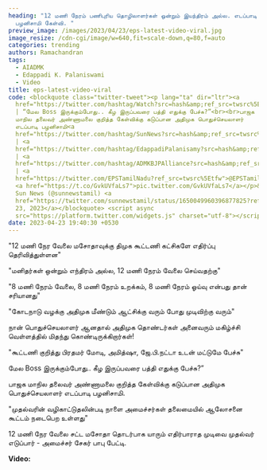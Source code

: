 ```yaml
---
heading: "12 மணி நேரம் பணிபுரிய தொழிலாளர்கள் ஒன்றும் இயந்திரம் அல்ல. எடப்பாடி
  பழனிசாமி கேள்வி. "
preview_image: /images/2023/04/23/eps-latest-video-viral.jpg
image_resize: /cdn-cgi/image/w=640,fit=scale-down,q=80,f=auto
categories: trending
authors: Ramachandran
tags:
  - AIADMK
  - Edappadi K. Palaniswami
  - Video
title: eps-latest-video-viral
code: <blockquote class="twitter-tweet"><p lang="ta" dir="ltr"><a
  href="https://twitter.com/hashtag/Watch?src=hash&amp;ref_src=twsrc%5Etfw">#Watch</a>
  | “மேல Boss இருக்கும்போது.. கீழ இருப்பவரை பத்தி எதுக்கு பேச்சு?”<br><br>பாஜக
  மாநில தலைவர் அண்ணாமலை குறித்த கேள்விக்கு கடுப்பான அதிமுக பொதுச்செயலாளர்
  எடப்பாடி பழனிசாமி<a
  href="https://twitter.com/hashtag/SunNews?src=hash&amp;ref_src=twsrc%5Etfw">#SunNews</a>
  | <a
  href="https://twitter.com/hashtag/EdappadiPalanisamy?src=hash&amp;ref_src=twsrc%5Etfw">#EdappadiPalanisamy</a>
  | <a
  href="https://twitter.com/hashtag/ADMKBJPAlliance?src=hash&amp;ref_src=twsrc%5Etfw">#ADMKBJPAlliance</a>
  | <a
  href="https://twitter.com/EPSTamilNadu?ref_src=twsrc%5Etfw">@EPSTamilNadu</a>
  <a href="https://t.co/GvkUVfaLs7">pic.twitter.com/GvkUVfaLs7</a></p>&mdash;
  Sun News (@sunnewstamil) <a
  href="https://twitter.com/sunnewstamil/status/1650049960396877825?ref_src=twsrc%5Etfw">April
  23, 2023</a></blockquote> <script async
  src="https://platform.twitter.com/widgets.js" charset="utf-8"></script>
date: 2023-04-23 19:40:30 +0530
---
```

"12 மணி நேர வேலை மசோதாவுக்கு திமுக கூட்டணி கட்சிகளே எதிர்ப்பு தெரிவித்துள்ளன"

"மனிதர்கள் ஒன்றும் எந்திரம் அல்ல, 12 மணி நேரம் வேலை செய்வதற்கு"

"8 மணி நேரம் வேலை, 8 மணி நேரம் உறக்கம், 8 மணி நேரம் ஓய்வு என்பது தான் சரியானது"

"கோடநாடு வழக்கு அதிமுக மீண்டும் ஆட்சிக்கு வரும் போது முடிவிற்கு வரும்" 

நான் பொதுச்செயலாளர் ஆனதால் அதிமுக தொண்டர்கள் அனைவரும் மகிழ்ச்சி வெள்ளத்தில் மிதந்து கொண்டிருக்கிறார்கள்!

"கூட்டணி குறித்து பிரதமர் மோடி, அமித்ஷா, ஜே.பி.நட்டா உடன் மட்டுமே பேச்சு"

மேல Boss இருக்கும்போது.. கீழ இருப்பவரை பத்தி எதுக்கு பேச்சு?”

பாஜக மாநில தலைவர் அண்ணாமலை குறித்த கேள்விக்கு கடுப்பான அதிமுக பொதுச்செயலாளர் எடப்பாடி பழனிசாமி.

 "முதல்வரின் வழிகாட்டுதலின்படி நாளை அமைச்சர்கள் தலைமையில் ஆலோசனை கூட்டம் நடைபெற உள்ளது"

12 மணி நேர வேலை சட்ட மசோதா தொடர்பாக யாரும் எதிர்பாராத முடிவை முதல்வர் எடுப்பார் - அமைச்சர் சேகர் பாபு பேட்டி.

**Video:**